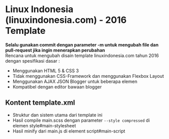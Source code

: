 <h1>Linux Indonesia (linuxindonesia.com) -  2016 Template</h1>
<b>Selalu gunakan commit dengan parameter -m untuk mengubah file dan pull-request jika ingin menerapkan perubahan</b>
<br>
Rencana untuk mengubah disain template linuxindonesia.com tahun 2016 dengan spesifikasi dasar :
<ul>
<li>Menggunakan HTML 5 & CSS 3</li>
<li>Tidak menggunakan CSS-Framework dan menggunakan Flexbox Layout</li>
<li>Menggunakan AJAX JSON Blogger untuk beberapa elemen</li>
<li>Kompatibel dengan editor bawaan blogger</li>
</ul>

<h2>Kontent template.xml</h2>
<ul>
<li>Struktur dan sistem utama dari template ini</li>
<li>Hasil compile main.scss dengan parameter <code>--style compressed</code> di elemen style#main-stylesheet</li>
<li>Hasil minify dari main.js di element script#main-script</li>
</ul>
